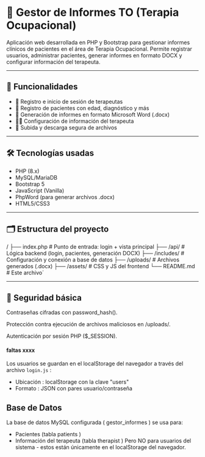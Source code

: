 # 🧠 Gestor de Informes TO (Terapia Ocupacional)

Aplicación web desarrollada en PHP y Bootstrap para gestionar informes clínicos de pacientes en el área de Terapia Ocupacional. Permite registrar usuarios, administrar pacientes, generar informes en formato DOCX y configurar información del terapeuta.

---

## 🚀 Funcionalidades

- 🔐 Registro e inicio de sesión de terapeutas
- 👤 Registro de pacientes con edad, diagnóstico y más
- 📄 Generación de informes en formato Microsoft Word (.docx)
- 🧑‍⚕️ Configuración de información del terapeuta
- 📁 Subida y descarga segura de archivos

---

## 🛠️ Tecnologías usadas

- PHP (8.x)
- MySQL/MariaDB
- Bootstrap 5
- JavaScript (Vanilla)
- PhpWord (para generar archivos .docx)
- HTML5/CSS3

---

## 🗂️ Estructura del proyecto
/
├── index.php # Punto de entrada: login + vista principal
├── /api/ # Lógica backend (login, pacientes, generación DOCX)
├── /includes/ # Configuración y conexión a base de datos
├── /uploads/ # Archivos generados (.docx)
├── /assets/ # CSS y JS del frontend
└── README.md # Este archivo´

---

## 🔐 Seguridad básica

Contraseñas cifradas con password_hash().

Protección contra ejecución de archivos maliciosos en /uploads/.

Autenticación por sesión PHP ($_SESSION).

#### faltas xxxx

Los usuarios se guardan en el localStorage del navegador a través del archivo `login.js` :

- Ubicación : localStorage con la clave "users"
- Formato : JSON con pares usuario/contraseña


#####

## Base de Datos
La base de datos MySQL configurada ( gestor_informes ) se usa para:

- Pacientes (tabla patients )
- Información del terapeuta (tabla therapist )
Pero NO para usuarios del sistema - estos están únicamente en el localStorage del navegador.